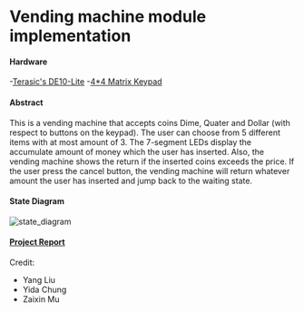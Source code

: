 # Vending machine module implementation

#### Hardware
-[Terasic's DE10-Lite](https://www.terasic.com.tw/cgi-bin/page/archive.pl?Language=English&No=1021)
-[4\*4 Matrix Keypad](https://learn.parallax.com/tutorials/language/propeller-c/propeller-c-simple-devices/read-4x4-matrix-keypad)

#### Abstract
This is a vending machine that accepts coins Dime, Quater and Dollar (with respect to buttons on the keypad). The user can choose from 5 different items with at most amount of 3. The 7-segment LEDs display the accumulate amount of money which the user has inserted. Also, the vending machine shows the return if the inserted coins exceeds the price. If the user press the cancel button, the vending machine will return whatever amount the user has inserted and jump back to the waiting state.

#### State Diagram
![state_diagram](https://raw.githubusercontent.com/letitbe0201/mini-vending-machine/blob/master/PROJ_VERSION/state_diagram.jpg)

#### [Project Report](https://github.com/letitbe0201/mini-vending-machine/blob/master/PROJ_VERSION/Project%20Report.pdf)
Credit:
- Yang Liu
- Yida Chung
- Zaixin Mu